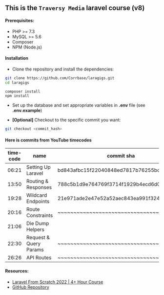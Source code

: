 
## This is the `Traversy Media` laravel course (v8)



#### Prerequisites:

- PHP >= 7.3
- MySQL >= 5.6
- Composer
- NPM (Node.js)


#### Installation

- Clone the repository and install the dependencies:
```bash
git clone https://github.com/Corrbase/laragigs.git
cd laragigs

composer install
npm install
```

- Set up the database and set appropriate variables in **.env** file (see **.env.example**)

- **[Optional]** Checkout to the specific commit you want:
```bash
git checkout <commit_hash>
```


#### Here is commits from YouTube timecodes

| time-code | name                   | commit sha                               |
|-----------|------------------------|------------------------------------------|
| 06:21     | Setting Up Laravel     | bd843afbc15f22040848ed7817b76255bc380039 |
| 13:50     | Routing & Responses    | 788c5b1d9e764769f3714f1929b4ecd6d008da45 |
| 19:28     | Wildcard Endpoints     | 21e971ade2e47e52a52aec843ea991f324060c2e |
| 20:16     | Route Constraints      | ~~~~~~~~~~~~~~~~~~~~~~~~~~~~~~~~~~~~~~~~ |
| 21:06     | Die Dump Helpers       |                                          |
| 22:30     | Request & Query Params | ~~~~~~~~~~~~~~~~~~~~~~~~~~~~~~~~~~~~~~~~ |
| 26:26     | API Routes             | ~~~~~~~~~~~~~~~~~~~~~~~~~~~~~~~~~~~~~~~~ |


#### Resources:

- [Laravel From Scratch 2022 | 4+ Hour Course](https://www.youtube.com/watch?v=MYyJ4PuL4pY)
- [GitHub Repository](https://github.com/bradtraversy/laragigs)
